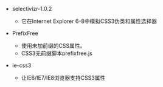 - selectivizr-1.0.2
    - 它在Internet Explorer 6-8中模拟CSS3伪类和属性选择器

- PrefixFree
    - 使用未加前缀的CSS属性。
    - CSS3无前缀脚本prefixfree.js

- ie-css3
    - 让IE6/IE7/IE8浏览器支持CSS3属性